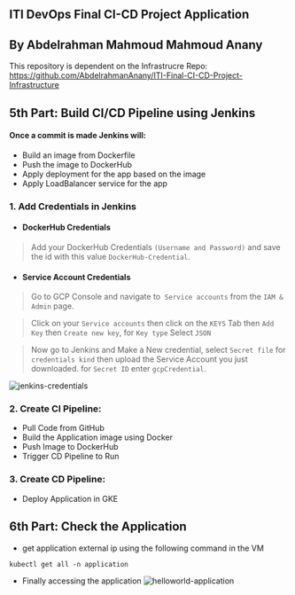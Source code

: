 ## ITI DevOps Final CI-CD Project Application

## By Abdelrahman Mahmoud Mahmoud Anany

This repository is dependent on the Infrastrucre Repo: https://github.com/AbdelrahmanAnany/ITI-Final-CI-CD-Project-Infrastructure 

## 5th Part: Build CI/CD Pipeline using Jenkins

#### Once a commit is made Jenkins will:
- Build an image from Dockerfile
- Push the image to DockerHub
- Apply deployment for the app based on the image
- Apply LoadBalancer service for the app

### 1. Add Credentials in Jenkins
- #### DockerHub Credentials
> Add your DockerHub Credentials `(Username and Password)` and save the id with this value `DockerHub-Credential`.

- #### Service Account Credentials
> Go to GCP Console and navigate to  `Service accounts` from the `IAM & Admin` page.

> Click on your `Service accounts` then click on the `KEYS` Tab then `Add Key` then `Create new key`, for `Key type` Select `JSON`

> Now go to Jenkins and Make a New credential, select `Secret file` for `credentials kind` then upload the Service Account you just downloaded.
> for `Secret ID` enter `gcpCredential`.

![jenkins-credentials](https://github.com/AbdelrahmanAnany/ITI-Final-CI-CD-Project-Jenkins/blob/main/screenshots/dockerhub-and-gcp-serviceacc-creds.png)

### 2. Create CI Pipeline:
- Pull Code from GitHub
- Build the Application image using Docker
- Push Image to DockerHub
- Trigger CD Pipeline to Run

### 3. Create CD Pipeline:
- Deploy Application in GKE

## 6th Part: Check the Application
- get application external ip using the following command in the VM
```
kubectl get all -n application
```
- Finally accessing the application
![helloworld-application](https://github.com/AbdelrahmanAnany/ITI-Final-CI-CD-Project-Jenkins/blob/main/screenshots/deployed-helloworld-application.png)
